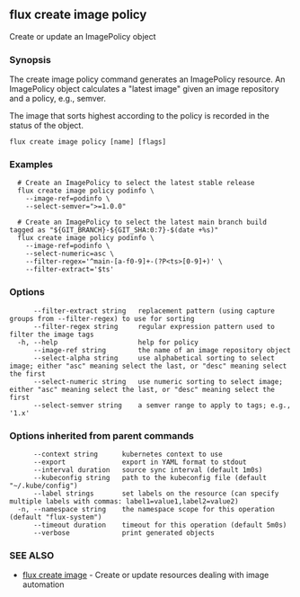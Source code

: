 ## flux create image policy

Create or update an ImagePolicy object

### Synopsis

The create image policy command generates an ImagePolicy resource.
An ImagePolicy object calculates a "latest image" given an image
repository and a policy, e.g., semver.

The image that sorts highest according to the policy is recorded in
the status of the object.

```
flux create image policy [name] [flags]
```

### Examples

```
  # Create an ImagePolicy to select the latest stable release
  flux create image policy podinfo \
    --image-ref=podinfo \
    --select-semver=">=1.0.0"

  # Create an ImagePolicy to select the latest main branch build tagged as "${GIT_BRANCH}-${GIT_SHA:0:7}-$(date +%s)"
  flux create image policy podinfo \
    --image-ref=podinfo \
    --select-numeric=asc \
	--filter-regex='^main-[a-f0-9]+-(?P<ts>[0-9]+)' \
	--filter-extract='$ts'

```

### Options

```
      --filter-extract string   replacement pattern (using capture groups from --filter-regex) to use for sorting
      --filter-regex string     regular expression pattern used to filter the image tags
  -h, --help                    help for policy
      --image-ref string        the name of an image repository object
      --select-alpha string     use alphabetical sorting to select image; either "asc" meaning select the last, or "desc" meaning select the first
      --select-numeric string   use numeric sorting to select image; either "asc" meaning select the last, or "desc" meaning select the first
      --select-semver string    a semver range to apply to tags; e.g., '1.x'
```

### Options inherited from parent commands

```
      --context string      kubernetes context to use
      --export              export in YAML format to stdout
      --interval duration   source sync interval (default 1m0s)
      --kubeconfig string   path to the kubeconfig file (default "~/.kube/config")
      --label strings       set labels on the resource (can specify multiple labels with commas: label1=value1,label2=value2)
  -n, --namespace string    the namespace scope for this operation (default "flux-system")
      --timeout duration    timeout for this operation (default 5m0s)
      --verbose             print generated objects
```

### SEE ALSO

* [flux create image](flux_create_image.md)	 - Create or update resources dealing with image automation


